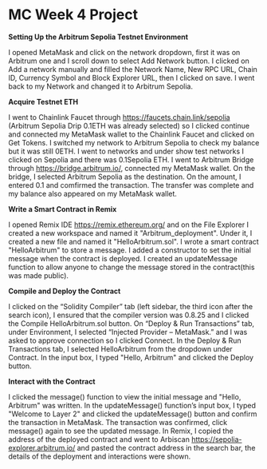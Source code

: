 # MC Week 4 Project
**Setting Up the Arbitrum Sepolia Testnet Environment**

I opened MetaMask and click on the network dropdown, first it was on Arbitrum one and I scroll down to select Add Network button.
I clicked on Add a network manually and filled the Network Name, New RPC URL, Chain ID, Currency Symbol and Block Explorer URL, then I clicked on save. I
went back to my Network and changed it to Arbitrum Sepolia.

**Acquire Testnet ETH**

I went to Chainlink Faucet through https://faucets.chain.link/sepolia (Arbitrum Sepolia Drip 0.1ETH was already selected) so I clicked continue and connected my MetaMask wallet 
to the Chainlink Faucet and clicked on Get Tokens. I switched my network to Arbitrum Sepolia to check my balance but it was still 0ETH. I went to networks and under show 
test networks I clicked on Sepolia and 
there was 0.1Sepolia ETH. I went to Arbitrum Bridge through https://bridge.arbitrum.io/, connected my MetaMask wallet. On the bridge, I selected Arbitrum Sepolia as the destination.
On the amount, I entered 0.1 and comfirmed the transaction.  The transfer was complete and my balance also appeared on my MetaMask wallet.

**Write a Smart Contract in Remix**

I opened Remix IDE https://remix.ethereum.org/ and on the File Explorer I created a new workspace and named it "Arbitrum_deployment". Under it, I created a new file 
and named it "HelloArbitrum.sol".
I wrote a smart contract "HelloArbitrum" to store a message. I added a constructor to set the initial message when the contract is deployed. I created an updateMessage function to allow 
anyone to change the message stored in the contract(this was made public).

**Compile and Deploy the Contract**

I clicked on the “Solidity Compiler” tab (left sidebar, the third icon after the search icon), I ensured that the compiler version was 0.8.25 and I 
clicked the Compile HelloArbitrum.sol button.
On “Deploy & Run Transactions” tab, under Environment, I selected “Injected Provider – MetaMask.” and I was asked to approve connection so I clicked Connect.
In the Deploy & Run Transactions tab, I selected HelloArbitrum from the dropdown under Contract. In the input box, I typed "Hello, Arbitrum" and clicked the Deploy button.

**Interact with the Contract**

I clicked the message() function to view the initial message and "Hello, Arbitrum" was written. In the updateMessage() function’s input box, I typed "Welcome to Layer 2"
and clicked the updateMessage() button and confirm the transaction in MetaMask. The transaction was confirmed, click message() again to see the updated message.
In Remix, I copied the address of the deployed contract and went to Arbiscan https://sepolia-explorer.arbitrum.io/ and pasted the
contract address in the search bar, the details of the deployment and interactions were shown.
